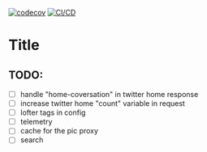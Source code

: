 [![codecov](https://codecov.io/gh/MorganTwoZero/pic-scraper-backend/branch/main/graph/badge.svg?token=IBZQNF8M5Z)](https://codecov.io/gh/MorganTwoZero/pic-scraper-backend)
[![CI/CD](https://github.com/MorganTwoZero/pic-scraper-backend/actions/workflows/general.yml/badge.svg)](https://github.com/MorganTwoZero/pic-scraper-backend/actions/workflows/general.yml)
# Title

## TODO:
 - [ ] handle "home-coversation" in twitter home response
 - [ ] increase twitter home "count" variable in request
 - [ ] lofter tags in config
 - [ ] telemetry
 - [ ] cache for the pic proxy
 - [ ] search
